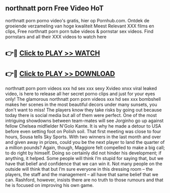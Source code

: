 ## northnatt porn Free Video HoT 

northnatt porn porno video's gratis, hier op Pornhub.com. Ontdek de groeiende verzameling van hoge kwaliteit Meest Relevant XXX films en clips,
Free northnatt porn porn tube videos & pornstar sex videos. Find pornstars and all their XXX videos to watch here


## 👉🔴 [Click to PLAY >> WATCH](http://us.freeplayer.one?title=northnatt_porn&ref=16D)

## 👉🔴 [Click to PLAY >> DOWNLOAD](http://us.freeplayer.one?title=northnatt_porn&ref=16D)


northnatt porn porn videos xxx hd sex xxx sexy Xvideo xnxx viral leaked video, is here to release all her secret porno clips and just for your eyes only! The glamorous northnatt porn porn videos xxx hd sex xxx bombshell makes her scenes in the most beautiful decors under many sunsets, you don't want to miss! The players know they take risks by going out because today there is social media but all of them were perfect. One of the most intriguing showdowns between team-mates will see Jorginho go up against fellow Chelsea midfielder N'Golo Kante. It is why he made a detour to USA before even setting foot on Polish soil. That first meeting was close to four hours, Sousa tells Sky Sports. With two winners in the last month and over and given away in prizes, could you be the next player to land the quarter of a million pounds? Again, though, Maggiore felt compelled to make a big call; to do right by himself. Doing so certainly did not hinder his development; if anything, it helped. Some people will think I’m stupid for saying that, but we have that belief and confidence that we can win it. Not many people on the outside will think that but I’m sure everyone in this dressing room – the players, the staff and the management – all have that same belief that we can. Rashford, however, insists there are no truth to those rumours and that he is focused on improving his own game.